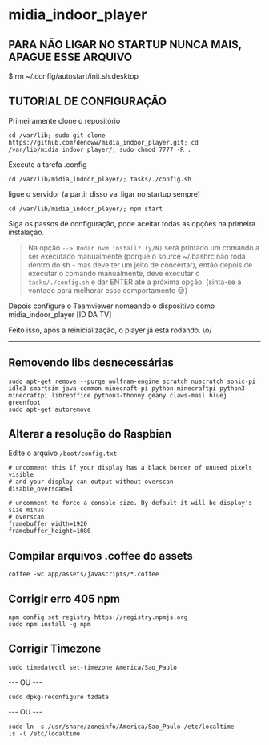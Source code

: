 # midia_indoor_player

## PARA NÃO LIGAR NO STARTUP NUNCA MAIS, APAGUE ESSE ARQUIVO

$ rm  ~/.config/autostart/init.sh.desktop

## TUTORIAL DE CONFIGURAÇÃO

Primeiramente clone o repositório
```
cd /var/lib; sudo git clone https://github.com/denoww/midia_indoor_player.git; cd /var/lib/midia_indoor_player/; sudo chmod 7777 -R .
```

Execute a tarefa .config

```
cd /var/lib/midia_indoor_player/; tasks/./config.sh
```

ligue o servidor (a partir disso vai ligar no startup sempre)

```
cd /var/lib/midia_indoor_player/; npm start
```

Siga os passos de configuração, pode aceitar todas as opções na primeira instalação.

> Na opção `--> Rodar nvm install? (y/N)` será printado um comando a ser executado manualmente (porque o source ~/.bashrc não roda dentro do sh - mas deve ter um jeito de concertar), então depois de executar o comando manualmente, deve executar o `tasks/./config.sh` e dar ENTER até a próxima opção. (sinta-se à vontade para melhorar esse comportamento 😉)

Depois configure o Teamviewer nomeando o dispositivo como midia_indoor_player [ID DA TV]

Feito isso, após a reinicialização, o player já esta rodando. \o/

---



## Removendo libs desnecessárias

```
sudo apt-get remove --purge wolfram-engine scratch nuscratch sonic-pi idle3 smartsim java-common minecraft-pi python-minecraftpi python3-minecraftpi libreoffice python3-thonny geany claws-mail bluej greenfoot
sudo apt-get autoremove
```

## Alterar a resolução do Raspbian

Edite o arquivo `/boot/config.txt`

```
# uncomment this if your display has a black border of unused pixels visible
# and your display can output without overscan
disable_overscan=1
```

```
# uncomment to force a console size. By default it will be display's size minus
# overscan.
framebuffer_width=1920
framebuffer_height=1080
```

## Compilar arquivos .coffee do assets

```
coffee -wc app/assets/javascripts/*.coffee
```

## Corrigir erro 405 npm

```
npm config set registry https://registry.npmjs.org
sudo npm install -g npm
```

## Corrigir Timezone

```
sudo timedatectl set-timezone America/Sao_Paulo
```

--- OU ---

```
sudo dpkg-reconfigure tzdata
```

--- OU ---

```
sudo ln -s /usr/share/zoneinfo/America/Sao_Paulo /etc/localtime
ls -l /etc/localtime
```
